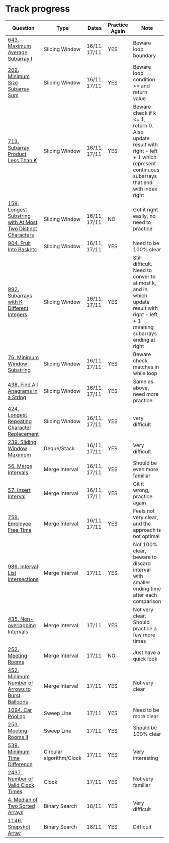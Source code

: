 # Track progress
|Question                 | Type         | Dates           | Practice Again | Note
| ---------------------- | ------------- |  ---------------- | -------------  | ------------- | 
|[643. Maximum Average Subarray I](https://leetcode.com/problems/maximum-average-subarray-i) | Sliding Window | 16/11 17/11 | YES | Beware loop boundary |  
|[209. Minimum Size Subarray Sum](https://leetcode.com/problems/minimum-size-subarray-sum) | Sliding Window |  16/11, 17/11 | YES | Beware loop condition >= and return value|
|[713. Subarray Product Less Than K](https://leetcode.com/problems/subarray-product-less-than-k)  | Sliding Window | 16/11, 17/11 | YES | Beware check if k <= 1, return 0. Also update result with right - left + 1 which represent continuous subarrays that end with index right |  
|[159. Longest Substring with At Most Two Distinct Characters](https://leetcode.com/problems/longest-substring-with-at-most-two-distinct-characters) | Sliding Window | 16/11, 17/11 | NO | Got it right easily, no need to practice
| [904. Fruit Into Baskets](https://leetcode.com/problems/fruit-into-baskets) | Sliding Window | 16/11, 17/11| YES | Need to be 100% clear
|[992. Subarrays with K Different Integers](https://leetcode.com/problems/subarrays-with-k-different-integers) | Sliding Window | 16/11, 17/11 | YES | Still difficult. Need to conver to at most k, and in which update result with right - left + 1 meaning subarrays ending at right | 
|[76. Minimum Window Substring](https://leetcode.com/problems/minimum-window-substring) | Sliding Window | 16/11, 17/11| YES | Beware check matches in while loop |
|[438. Find All Anagrams in a String](https://leetcode.com/problems/find-all-anagrams-in-a-string) | Sliding Window | 16/11, 17/11| YES | Same as above, need more practice 
|[424. Longest Repeating Character Replacement](https://leetcode.com/problems/longest-repeating-character-replacement) | Sliding Window | 16/11, 17/11 | YES | very difficult
|[239. Sliding Window Maximum](https://leetcode.com/problems/sliding-window-maximum) | Deque/Stack | 16/11, 17/11| YES | Very difficult
|[56. Merge Intervals](https://leetcode.com/problems/merge-intervals/) | Merge Interval | 16/11, 17/11| YES | Should be even more familiar
|[57. Insert Interval](https://leetcode.com/problems/insert-interval/) | Merge Interval  | 16/11, 17/11| YES | Git it wrong, practice again
|[759. Employee Free Time](https://leetcode.com/problems/employee-free-time) | Merge Interval | 16/11, 17/11| YES | Feels not very clear, and the approach is not optimal
|[986. Interval List Intersections](https://leetcode.com/problems/interval-list-intersections)  | Merge Interval | 17/11 | YES | Not 100% clear, beware to discard interval with smaller ending time after each comparison
|[435. Non-overlapping Intervals](https://leetcode.com/problems/non-overlapping-intervals) | Merge Interval | 17/11 | YES | Not very clear, Should practice a few more times |
|[252. Meeting Rooms](https://leetcode.com/problems/meeting-rooms) | Merge Interval | 17/11 | NO | Just have a quick look
|[452. Minimum Number of Arrows to Burst Balloons](https://leetcode.com/problems/minimum-number-of-arrows-to-burst-balloons)  | Merge Interval | 17/11 | YES | Not very clear
|[1094. Car Pooling](https://leetcode.com/problems/car-pooling) | Sweep Line | 17/11 | YES | Need to be more clear
|[253. Meeting Rooms II](https://leetcode.com/problems/meeting-rooms-ii)| Sweep Line | 17/11 | YES | Should be 100% clear
|[539. Minimum Time Difference](https://leetcode.com/problems/minimum-time-difference) | Circular algorithm/Clock | 17/11 | YES | Very interesting
|[2437. Number of Valid Clock Times](https://leetcode.com/problems/number-of-valid-clock-times/) | Clock | 17/11 | YES | Not very familiar
|[4. Median of Two Sorted Arrays](https://leetcode.com/problems/median-of-two-sorted-arrays)| Binary Search | 18/11 | YES | Very difficult
|[1146. Snapshot Array](https://leetcode.com/problems/snapshot-array) | Binary Search | 18/11 | YES | Difficult

